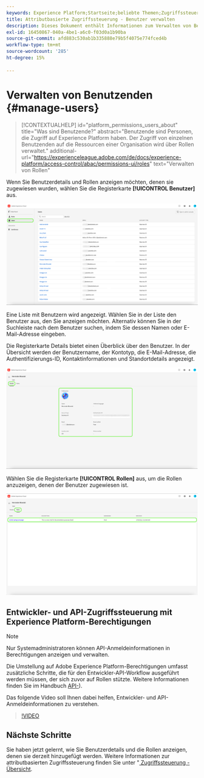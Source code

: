 ```yaml
---
keywords: Experience Platform;Startseite;beliebte Themen;Zugriffssteuerung;attributbasierte Zugriffssteuerung;ABAC
title: Attributbasierte Zugriffssteuerung - Benutzer verwalten
description: Dieses Dokument enthält Informationen zum Verwalten von Benutzenden und Benutzergruppen über die Benutzeroberfläche „Berechtigungen“ in Adobe Experience Cloud
exl-id: 16450867-040a-4be1-a6c0-f03d0a1b90ba
source-git-commit: afd883c530ab1b335888e79b5f4075e774fced4b
workflow-type: tm+mt
source-wordcount: '285'
ht-degree: 15%

---
```


# Verwalten von Benutzenden {#manage-users}

>[!CONTEXTUALHELP]
>id="platform_permissions_users_about"
>title="Was sind Benutzende?"
>abstract="Benutzende sind Personen, die Zugriff auf Experience Platform haben. Der Zugriff von einzelnen Benutzenden auf die Ressourcen einer Organisation wird über Rollen verwaltet."
>additional-url="https://experienceleague.adobe.com/de/docs/experience-platform/access-control/abac/permissions-ui/roles" text="Verwalten von Rollen"

Wenn Sie Benutzerdetails und Rollen anzeigen möchten, denen sie zugewiesen wurden, wählen Sie die Registerkarte **[!UICONTROL Benutzer]** aus.

![Seite „Benutzer“ mit hervorgehobener Registerkarte [!UICONTROL Benutzer].](../../images/flac-ui/flac-users-tab.png)

Eine Liste mit Benutzern wird angezeigt. Wählen Sie in der Liste den Benutzer aus, den Sie anzeigen möchten. Alternativ können Sie in der Suchleiste nach dem Benutzer suchen, indem Sie dessen Namen oder E-Mail-Adresse eingeben.

Die Registerkarte Details bietet einen Überblick über den Benutzer. In der Übersicht werden der Benutzername, der Kontotyp, die E-Mail-Adresse, die Authentifizierungs-ID, Kontaktinformationen und Standortdetails angezeigt.

![Benutzerdetailseite mit [!UICONTROL  Registerkarte „Details] und dem hervorgehobenen Benutzerprofil.](../../images/flac-ui/flac-users-details.png)

Wählen Sie die Registerkarte **[!UICONTROL Rollen]** aus, um die Rollen anzuzeigen, denen der Benutzer zugewiesen ist.

![Seite „Rollen“ mit hervorgehobener Registerkarte [!UICONTROL Rollen] und hervorgehobener Rolle.](../../images/flac-ui/flac-users-roles.png)

## Entwickler- und API-Zugriffssteuerung mit Experience Platform-Berechtigungen

>[!NOTE]
>
>Nur Systemadministratoren können API-Anmeldeinformationen in Berechtigungen anzeigen und verwalten.

Die Umstellung auf Adobe Experience Platform-Berechtigungen umfasst zusätzliche Schritte, die für den Entwickler-API-Workflow ausgeführt werden müssen, der sich zuvor auf Rollen stützte. Weitere Informationen finden Sie im Handbuch [API-](../../../landing/api-authentication.md)).

Das folgende Video soll Ihnen dabei helfen, Entwickler- und API-Anmeldeinformationen zu verstehen.

>[!VIDEO](https://video.tv.adobe.com/v/3426407/?learn=on)

## Nächste Schritte

Sie haben jetzt gelernt, wie Sie Benutzerdetails und die Rollen anzeigen, denen sie derzeit hinzugefügt werden. Weitere Informationen zur attributbasierten Zugriffssteuerung finden Sie unter &quot;[ Zugriffssteuerung - Übersicht](../overview.md).

